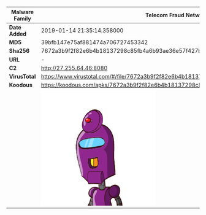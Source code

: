 | Malware Family | Telecom Fraud Network for South Koreans                      |
| -------------- | ------------------------------------------------------------ |
| **Date Added** | 2019-01-14 21:35:14.358000                                                   |
| **MD5**        | 39bfb147e75af881474a706727453342                             |
| **Sha256**     | 7672a3b9f2f82e6b4b18137298c85fb4a6b93ae36e57f427bcf49b4bc1e712b3 |
| **URL**        | -                                                            |
| **C2**         | http://27.255.64.46:8080 |
| **VirusTotal** | https://www.virustotal.com/#/file/7672a3b9f2f82e6b4b18137298c85fb4a6b93ae36e57f427bcf49b4bc1e712b3/detection |
| **Koodous**    | https://koodous.com/apks/7672a3b9f2f82e6b4b18137298c85fb4a6b93ae36e57f427bcf49b4bc1e712b3 |
|                | ![](../assets/7672a3b9f2f82e6b4b18137298c85fb4a6b93ae36e57f427bcf49b4bc1e712b3.png) |